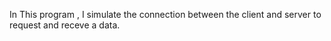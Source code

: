In This program , I simulate the connection between the client and server to request and receve a data.
